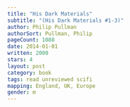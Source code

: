 ```yaml
---
title: "His Dark Materials"
subtitle: "(His Dark Materials #1-3)"
author: Philip Pullman
authorSort: Pullman, Philip
pageCount: 1088
date: 2014-01-01
written: 2000
stars: 4
layout: post
category: book
tags: read unreviewed scifi
mapping: England, UK, Europe
gender: m
---
```

